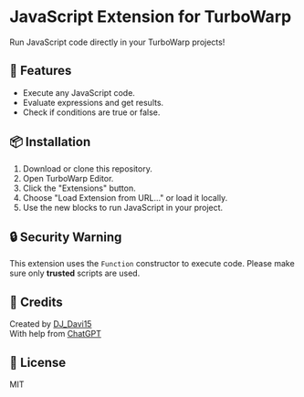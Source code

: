 # JavaScript Extension for TurboWarp

Run JavaScript code directly in your TurboWarp projects!

## 🧩 Features

- Execute any JavaScript code.
- Evaluate expressions and get results.
- Check if conditions are true or false.

## 📦 Installation

1. Download or clone this repository.
2. Open TurboWarp Editor.
3. Click the "Extensions" button.
4. Choose "Load Extension from URL..." or load it locally.
5. Use the new blocks to run JavaScript in your project.

## 🔒 Security Warning

This extension uses the `Function` constructor to execute code. Please make sure only **trusted** scripts are used.

## 👥 Credits

Created by [DJ_Davi15](https://scratch.mit.edu/users/DJ_Davi15/)  
With help from [ChatGPT](https://chatgpt.com/)

## 📄 License

MIT
